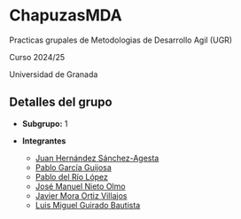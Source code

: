 # ChapuzasMDA

Practicas grupales de Metodologias de Desarrollo Agil (UGR)

Curso 2024/25

Universidad de Granada

## Detalles del grupo

- **Subgrupo:** 1

- **Integrantes**
  - [Juan Hernández Sánchez-Agesta](https://github.com/juanhdezz)
  - [Pablo García Guijosa](https://github.com/pablogarciagui)
  - [Pablo del Río López](https://github.com/pdrl02)
  - [José Manuel Nieto Olmo](https://github.com/josemanuelnietoolmo)
  - [Javier Mora Ortiz Villajos](https://github.com/javier-23)
  - [Luis Miguel Guirado Bautista](https://github.com/lu1smgb)